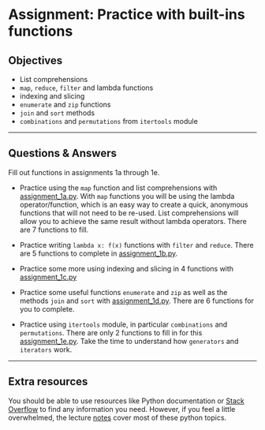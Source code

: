 # Assignment: Practice with built-ins functions

## Objectives

- List comprehensions
- `map`, `reduce`, `filter` and lambda functions
- indexing and slicing
- `enumerate` and `zip` functions
- `join` and `sort` methods
- `combinations` and `permutations` from `itertools` module

_______________________________________

## Questions & Answers

Fill out functions in assignments 1a through 1e.

- Practice using the `map` function and list comprehensions with [assignment_1a.py](../code/assignment_1a.py). With `map` functions you will be using the lambda operator/function, which is an easy way to create a quick, anonymous functions that will not need to be re-used. List comprehensions will allow you to achieve the same result without lambda operators. There are 7 functions to fill.

- Practice writing `lambda x: f(x)` functions with `filter` and `reduce`. There are 5 functions to complete in [assignment_1b.py](../code/assignment_1b.py).

- Practice some more using indexing and slicing in 4 functions with [assignment_1c.py](../code/assignment_1c.py)

- Practice some useful functions `enumerate` and `zip` as well as the methods `join` and `sort` with [assignment_1d.py](../code/assignment_1d.py). There are 6 functions for you to complete.

- Practice using `itertools` module, in particular `combinations` and `permutations`. There are only 2 functions to fill in for this [assignment_1e.py](../code/assignment_1e.py). Take the time to understand how `generators` and `iterators` work.


_______________________________________
## Extra resources

You should be able to use resources like Python documentation or [Stack Overflow](http://www.http://stackoverflow.com/questions/tagged/python) to find any information you need. However, if you feel a little overwhelmed, the lecture [notes](resources/python.md) cover most of these python topics.
